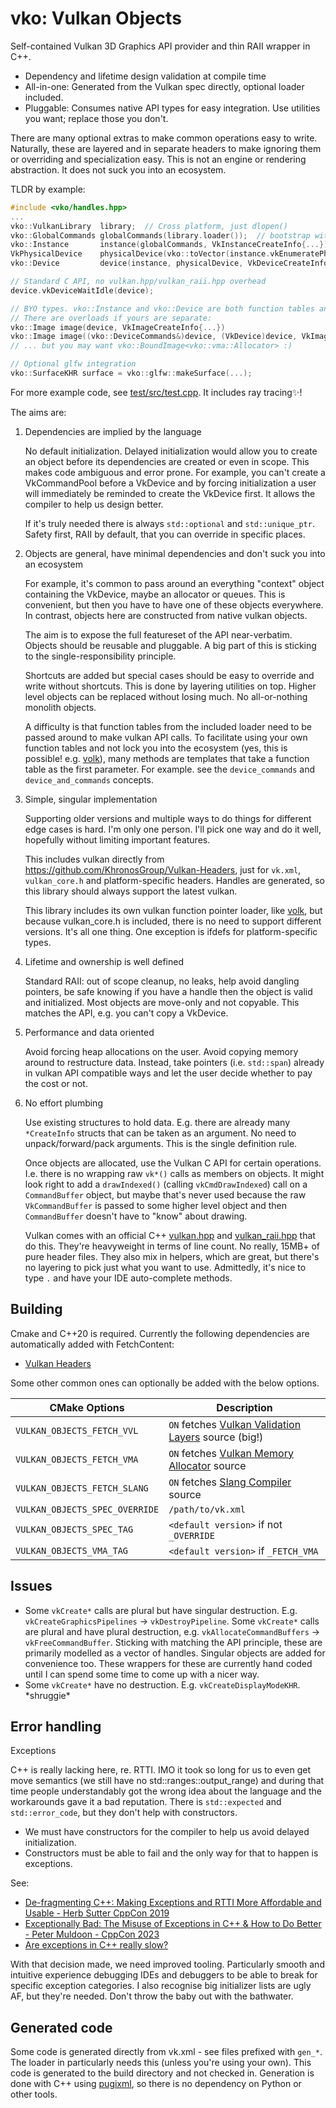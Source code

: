 
# vko: Vulkan Objects

Self-contained Vulkan 3D Graphics API provider and thin RAII wrapper in C++.

- Dependency and lifetime design validation at compile time
- All-in-one: Generated from the Vulkan spec directly, optional loader included.
- Pluggable: Consumes native API types for easy integration. Use utilities you
  want; replace those you don't.

There are many optional extras to make common operations easy to write.
Naturally, these are layered and in separate headers to make ignoring them or
overriding and specialization easy. This is not an engine or rendering
abstraction. It does not suck you into an ecosystem.

TLDR by example:

```cpp
#include <vko/handles.hpp>
...
vko::VulkanLibrary  library;  // Cross platform, just dlopen()
vko::GlobalCommands globalCommands(library.loader());  // bootstrap with any vkGetInstanceProcAddr
vko::Instance       instance(globalCommands, VkInstanceCreateInfo{...});  // Standard CreateInfo structs
VkPhysicalDevice    physicalDevice(vko::toVector(instance.vkEnumeratePhysicalDevices, instance)[0]);
vko::Device         device(instance, physicalDevice, VkDeviceCreateInfo{...});

// Standard C API, no vulkan.hpp/vulkan_raii.hpp overhead
device.vkDeviceWaitIdle(device);

// BYO types. vko::Instance and vko::Device are both function tables and VkInstance/VkDevice.
// There are overloads if yours are separate:
vko::Image image(device, VkImageCreateInfo{...})
vko::Image image((vko::DeviceCommands&)device, (VkDevice)device, VkImageCreateInfo{...})
// ... but you may want vko::BoundImage<vko::vma::Allocator> :)

// Optional glfw integration
vko::SurfaceKHR surface = vko::glfw::makeSurface(...);
```

For more example code, see [test/src/test.cpp](test/src/test.cpp). It includes ray tracing✨!

The aims are:

1. Dependencies are implied by the language

   No default initialization. Delayed initialization would allow you to create
   an object before its dependencies are created or even in scope. This makes
   code ambiguous and error prone. For example, you can't create a VkCommandPool
   before a VkDevice and by forcing initialization a user will immediately be
   reminded to create the VkDevice first. It allows the compiler to help us
   design better.

   If it's truly needed there is always `std::optional` and `std::unique_ptr`.
   Safety first, RAII by default, that you can override in specific places.

2. Objects are general, have minimal dependencies and don't suck you into an
   ecosystem

   For example, it's common to pass around an everything "context" object
   containing the VkDevice, maybe an allocator or queues. This is convenient,
   but then you have to have one of these objects everywhere. In contrast,
   objects here are constructed from native vulkan objects.

   The aim is to expose the full featureset of the API near-verbatim. Objects
   should be reusable and pluggable. A big part of this is sticking to the
   single-responsibility principle.

   Shortcuts are added but special cases should be easy to override and write
   without shortcuts. This is done by layering utilities on top. Higher level
   objects can be replaced without losing much. No all-or-nothing monolith
   objects.

   A difficulty is that function tables from the included loader need to be
   passed around to make vulkan API calls. To facilitate using your own function
   tables and not lock you into the ecosystem (yes, this is possible! e.g.
   [volk](https://github.com/zeux/volk)), many methods are templates that take a
   function table as the first parameter. For example. see the `device_commands`
   and `device_and_commands` concepts.

3. Simple, singular implementation

   Supporting older versions and multiple ways to do things for different edge
   cases is hard. I'm only one person. I'll pick one way and do it well,
   hopefully without limiting important features.

   This includes vulkan directly from
   https://github.com/KhronosGroup/Vulkan-Headers, just for `vk.xml`,
   `vulkan_core.h` and platform-specific headers. Handles are generated, so this
   library should always support the latest vulkan.

   This library includes its own vulkan function pointer loader, like
   [volk](https://github.com/zeux/volk), but because vulkan_core.h is included,
   there is no need to support different versions. It's all one thing. One
   exception is ifdefs for platform-specific types.

4. Lifetime and ownership is well defined

   Standard RAII: out of scope cleanup, no leaks, help avoid dangling pointers,
   be safe knowing if you have a handle then the object is valid and
   initialized. Most objects are move-only and not copyable. This matches the
   API, e.g. you can't copy a VkDevice.

5. Performance and data oriented

   Avoid forcing heap allocations on the user. Avoid copying memory around to
   restructure data. Instead, take pointers (i.e. `std::span`) already in vulkan
   API compatible ways and let the user decide whether to pay the cost or not.

6. No effort plumbing

   Use existing structures to hold data. E.g. there are already many
   `*CreateInfo` structs that can be taken as an argument. No need to
   unpack/forward/pack arguments. This is the single definition rule.

   Once objects are allocated, use the Vulkan C API for certain operations. I.e.
   there is no wrapping raw `vk*()` calls as members on objects. It might look
   right to add a `drawIndexed()` (calling `vkCmdDrawIndexed`) call on a
   `CommandBuffer` object, but maybe that's never used because the raw
   `VkCommandBuffer` is passed to some higher level object and then
   `CommandBuffer` doesn't have to "know" about drawing.

   Vulkan comes with an official C++
   [vulkan.hpp](https://github.com/KhronosGroup/Vulkan-Hpp/blob/main/vulkan/vulkan.hpp)
   and
   [vulkan_raii.hpp](https://github.com/KhronosGroup/Vulkan-Hpp/blob/main/vk_raii_ProgrammingGuide.md)
   that do this. They're heavyweight in terms of line count. No really, 15MB+ of
   pure header files. They also mix in helpers, which are great, but there's no
   layering to pick just what you want to use. Admittedly, it's nice to type `.`
   and have your IDE auto-complete methods.

## Building

Cmake and C++20 is required. Currently the following dependencies are
automatically added with FetchContent:

- [Vulkan Headers](https://github.com/KhronosGroup/Vulkan-Headers)

Some other common ones can optionally be added with the below options.

| CMake Options                   | Description                                                |
| ------------------------------- | ---------------------------------------------------------- |
| `VULKAN_OBJECTS_FETCH_VVL`      | `ON` fetches [Vulkan Validation Layers][vvl] source (big!) |
| `VULKAN_OBJECTS_FETCH_VMA`      | `ON` fetches [Vulkan Memory Allocator][vma] source         |
| `VULKAN_OBJECTS_FETCH_SLANG`    | `ON` fetches [Slang Compiler][slang] source                |
| `VULKAN_OBJECTS_SPEC_OVERRIDE`  | `/path/to/vk.xml`                                          |
| `VULKAN_OBJECTS_SPEC_TAG`       | `<default version>` if not `_OVERRIDE`                     |
| `VULKAN_OBJECTS_VMA_TAG`        | `<default version>` if `_FETCH_VMA`                        |

[vvl]: https://github.com/KhronosGroup/Vulkan-ValidationLayers
[slang]: https://github.com/shader-slang/slang
[vma]: https://github.com/GPUOpen-LibrariesAndSDKs/VulkanMemoryAllocator

## Issues

- Some `vkCreate*` calls are plural but have singular destruction. E.g.
  `vkCreateGraphicsPipelines` -> `vkDestroyPipeline`. Some `vkCreate*` calls are
  plural and have plural destruction, e.g. `vkAllocateCommandBuffers` ->
  `vkFreeCommandBuffer`. Sticking with matching the API principle, these are
  primarily modelled as a vector of handles. Singular objects are added for
  convenience too. These wrappers for these are currently hand coded until I can
  spend some time to come up with a nicer way.
- Some `vkCreate*` have no destruction. E.g. `vkCreateDisplayModeKHR`. \*shruggie\*

## Error handling

Exceptions

C++ is really lacking here, re. RTTI. IMO it took so long for us to even get
move semantics (we still have no std::ranges::output_range) and during that time
people understandably got the wrong idea about the language and the workarounds
gave it a bad reputation. There is `std::expected` and `std::error_code`, but
they don't help with constructors.

- We must have constructors for the compiler to help us avoid delayed initialization.
- Constructors must be able to fail and the only way for that to happen is exceptions.

See:

- [De-fragmenting C++: Making Exceptions and RTTI More Affordable and Usable - Herb Sutter CppCon 2019](https://www.youtube.com/watch?v=ARYP83yNAWk)
- [Exceptionally Bad: The Misuse of Exceptions in C++ & How to Do Better - Peter Muldoon - CppCon 2023](https://www.youtube.com/watch?v=Oy-VTqz1_58)
- [Are exceptions in C++ really slow?](https://stackoverflow.com/questions/13835817/are-exceptions-in-c-really-slow)

With that decision made, we need improved tooling. Particularly smooth and
intuitive experience debugging IDEs and debuggers to be able to break for
specific exception categories. I also recognise big initializer lists are ugly
AF, but they're needed. Don't throw the baby out with the bathwater.

## Generated code

Some code is generated directly from vk.xml - see files prefixed with `gen_*`.
The loader in particularly needs this (unless you're using your own). This code
is generated to the build directory and not checked in. Generation is done with
C++ using [pugixml](https://github.com/zeux/pugixml), so there is no dependency
on Python or other tools.

